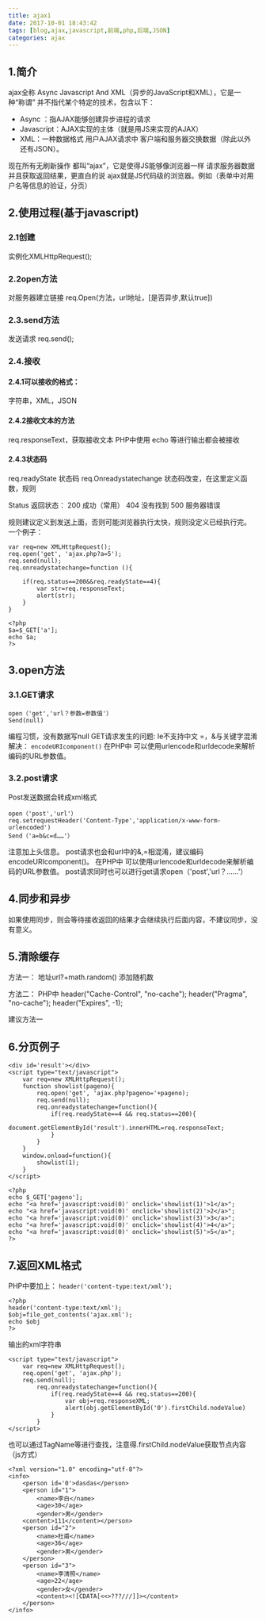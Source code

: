 ```yaml
---
title: ajax1
date: 2017-10-01 18:43:42
tags: [blog,ajax,javascript,前端,php,后端,JSON]
categories: ajax
---
```


##	**1.简介**
ajax全称 Async Javascript And XML（异步的JavaScript和XML），它是一种“称谓” 并不指代某个特定的技术，包含以下：
+	Async ：指AJAX能够创建异步进程的请求
+	Javascript：AJAX实现的主体（就是用JS来实现的AJAX）
+	XML：一种数据格式 用户AJAX请求中 客户端和服务器交换数据（除此以外还有JSON）。

现在所有无刷新操作 都叫“ajax”，它是使得JS能够像浏览器一样 请求服务器数据 并且获取返回结果，更直白的说 ajax就是JS代码级的浏览器。例如（表单中对用户名等信息的验证，分页）

##	**2.使用过程(基于javascript)**
###	**2.1创建**
实例化XMLHttpRequest();

###	**2.2open方法**
对服务器建立链接
req.Open(方法，url地址，[是否异步,默认true])

###	**2.3.send方法**
发送请求
req.send();

###	**2.4.接收**

####	**2.4.1可以接收的格式：**

字符串，XML，JSON

####	**2.4.2接收文本的方法**
req.responseText，获取接收文本
PHP中使用 echo 等进行输出都会被接收

####	**2.4.3状态码**
req.readyState   状态码
req.Onreadystatechange   状态码改变，在这里定义函数，规则

Status   返回状态：
200   成功（常用）
404   没有找到
500   服务器错误

规则建议定义到发送上面，否则可能浏览器执行太快，规则没定义已经执行完。
一个例子：
```
var req=new XMLHttpRequest();
req.open('get', 'ajax.php?a=5');
req.send(null);
req.onreadystatechange=function (){

	if(req.status==200&&req.readyState==4){
		var str=req.responseText;
		alert(str);
	}
}
```
```
<?php 
$a=$_GET['a'];
echo $a;
?>
```

##	**3.open方法**
###	**3.1.GET请求**
```
open（'get','url？参数=参数值'）
Send(null)
```
编程习惯，没有数据写null
GET请求发生的问题:
Ie不支持中文
=，&与关键字混淆
解决：
`encodeURIcomponent()`
在PHP中 可以使用urlencode和urldecode来解析编码的URL参数值。

###	**3.2.post请求**

Post发送数据会转成xml格式
```
open（'post','url'）
req.setrequestHeader('Content-Type','application/x-www-form-urlencoded')
Send（'a=b&c=d……'）
```
注意加上头信息。
post请求也会和url中的&,=相混淆，建议编码encodeURIcomponent()。
在PHP中 可以使用urlencode和urldecode来解析编码的URL参数值。
post请求同时也可以进行get请求open（'post','url？……'）

##	**4.同步和异步**
如果使用同步，则会等待接收返回的结果才会继续执行后面内容，不建议同步，没有意义。

##	**5.清除缓存**

方法一：
地址url?+math.random()  添加随机数

方法二：
PHP中
header("Cache-Control", "no-cache");
header("Pragma", "no-cache");
header("Expires", -1);

建议方法一

##	**6.分页例子**
```
<div id='result'></div>
<script type="text/javascript">
	var req=new XMLHttpRequest();
	function showlist(pageno){
		req.open('get', 'ajax.php?pageno='+pageno);
		req.send(null);
		req.onreadystatechange=function(){
			if(req.readyState==4 && req.status==200){
				document.getElementById('result').innerHTML=req.responseText;
			}
		}
	}
	window.onload=function(){
		showlist(1);
	}
</script>
```
```
<?php 
echo $_GET['pageno'];
echo "<a href='javascript:void(0)' onclick='showlist(1)'>1</a>";
echo "<a href='javascript:void(0)' onclick='showlist(2)'>2</a>";
echo "<a href='javascript:void(0)' onclick='showlist(3)'>3</a>";
echo "<a href='javascript:void(0)' onclick='showlist(4)'>4</a>";
echo "<a href='javascript:void(0)' onclick='showlist(5)'>5</a>";
?>
```

##	**7.返回XML格式**
PHP中要加上：
`header('content-type:text/xml');`



```
<?php 
header('content-type:text/xml');
$obj=file_get_contents('ajax.xml');
echo $obj
?>
```
输出的xml字符串

```
<script type="text/javascript">
	var req=new XMLHttpRequest();
	req.open('get', 'ajax.php');
	req.send(null);
		req.onreadystatechange=function(){
			if(req.readyState==4 && req.status==200){
				var obj=req.responseXML;
				alert(obj.getElementById('0').firstChild.nodeValue)
			}
		}
</script> 
```
也可以通过TagName等进行查找，注意得.firstChild.nodeValue获取节点内容（js方式）

```
<?xml version="1.0" encoding="utf-8"?>
<info>
	<person id='0'>dasdas</person>
	<person id="1">
		<name>李白</name>
		<age>30</age>
		<gender>男</gender>
	<content>111</content></person>
	<person id="2">
		<name>杜甫</name>
		<age>36</age>
		<gender>男</gender>
	</person>
	<person id="3">
		<name>李清照</name>
		<age>22</age>
		<gender>女</gender>
		<content><![CDATA[<<>???///]]></content>
	</person>
</info>
```